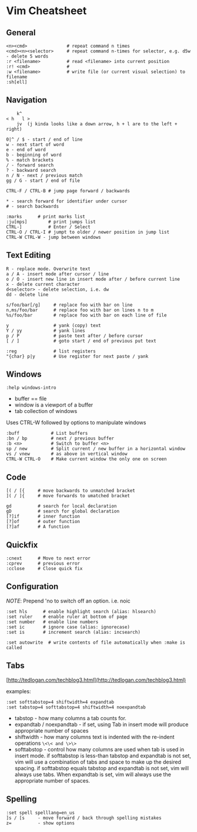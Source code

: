 Vim Cheatsheet
==============

General
-------

```
<n><cmd>               # repeat command n times
<cmd><n><selector>     # repeat command n-times for selector, e.g. d5w - delete 5 words
:r <filename>          # read <filename> into current position
:r! <cmd>              #
:w <filename>          # write file (or current visual selection) to filename
:sh[ell]
```

Navigation
----------

```
    k^
< h   l >
    jv  (j kinda looks like a down arrow, h + l are to the left + right)

0|^ / $ - start / end of line
w - next start of word
e - end of word
b - beginning of word
% - match brackets
/ - forward search
? - backward search
n / N - next / previous match
gg / G - start / end of file

CTRL-F / CTRL-B # jump page forward / backwards

* - search forward for identifier under cursor
# - search backwards

:marks      # print marks list
:ju[mps]        # print jumps list
CTRL-]          # Enter / Select
CTRL-O / CTRL-I # jumpt to older / newer position in jump list
CTRL-W CTRL-W - jump between windows
```

Text Editing
------------

```
R - replace mode. Overwrite text
a / A - insert mode after cursor / line
o / O - insert new line in insert mode after / before current line
x - delete current character
d<selector> - delete selection, i.e. dw
dd - delete line

s/foo/bar[/g]     # replace foo with bar on line
n,ms/foo/bar      # replace foo with bar on lines n to m
%s/foo/bar        # replace foo with bar on each line of file

y                 # yank (copy) text
Y / yy            # yank lines
p / P             # paste text after / before cursor
[ / ]             # goto start / end of previous put text

:reg              # list registers
"{char} p|y       # Use register for next paste / yank
```

Windows
-------

```
:help windows-intro
```

-	buffer == file
-	window is a viewport of a buffer
-	tab collection of windows

Uses CTRL-W followed by options to manipulate windows

```
:buff            # List buffers
:bn / bp         # next / previous buffer
:b <n>           # Switch to buffer <n>
sp / new         # Split current / new buffer in a horizontal window
vs / vnew        # as above in vertical window
CTRL-W CTRL-O    # Make current window the only one on screen
```

Code
----

```
[( / [{     # move backwards to unmatched bracket
]( / ]{     # move forwards to umatched bracket

gd          # search for local declaration
gD          # search for global declaration
[?]if       # inner function
[?]of       # outer function
[?]af       # A function
```

Quickfix
--------

```
:cnext      # Move to next error
:cprev      # previous error
:cclose     # Close quick fix
```

Configuration
-------------

*NOTE*: Prepend 'no to switch off an option. i.e. noic

```
:set hls      # enable highlight search (alias: hlsearch)
:set ruler    # enable ruler at bottom of page
:set number   # enable line numbers
:set ic       # ignore case (alias: ignorecase)
:set is       # increment search (alias: incsearch)

:set autowrite  # write contents of file automatically when :make is called
```

Tabs
----

[http://tedlogan.com/techblog3.html](http://tedlogan.com/techblog3.html)

examples:

```
:set softtabstop=4 shiftwidth=4 expandtab
:set tabstop=4 softtabstop=4 shiftwidth=4 noexpandtab
```

-	tabstop - how many columns a tab counts for.
-	expandtab / noexpandtab - if set, using Tab in insert mode will produce appropriate number of spaces
-	shiftwidth - how many columns text is indented with the re-indent operations `\<\< and \>\>`
-	softtabstop - control how many columns are used when tab is used in insert mode. if softtabstop is less-than tabstop and expandtab is not set, vim will use a combination of tabs and space to make up the desired spacing. if softtabstop equals tabstop and expandtab is not set, vim will always use tabs. When expandtab is set, vim will always use the appropriate number of spaces.

Spelling
--------

```
:set spell spelllang=en_us
]s / [s     - move forward / back through spelling mistakes
z=          - show options
```
